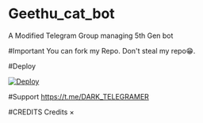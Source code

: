 # Geethu_cat_bot
A Modified Telegram Group managing 5th Gen bot

#Important
You can fork my Repo. Don't steal my repo😁.

#Deploy

[![Deploy](https://www.herokucdn.com/deploy/button.svg)](https://heroku.com/deploy?template=https://github.com/SmokerCat/Geethu_cat_bot)


#Support
https://t.me/DARK_TELEGRAMER 

#CREDITS
Credits ×


